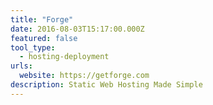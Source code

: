 ```yaml
---
title: "Forge"
date: 2016-08-03T15:17:00.000Z
featured: false
tool_type: 
  - hosting-deployment
urls:
  website: https://getforge.com
description: Static Web Hosting Made Simple
---
```


